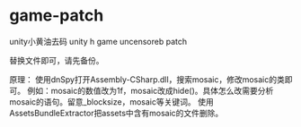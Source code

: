 # game-patch
unity小黄油去码
unity h game uncensoreb patch

替换文件即可，请先备份。

原理：
使用dnSpy打开Assembly-CSharp.dll，搜索mosaic，修改mosaic的类即可。
例如：mosaic的数值改为1f，mosaic改成hide()。具体怎么改需要分析mosaic的语句。留意_blocksize，mosaic等关键词。
使用AssetsBundleExtractor把assets中含有mosaic的文件删除。

